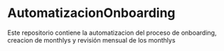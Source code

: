 # AutomatizacionOnboarding
Este repositorio contiene la automatizacion del proceso de onboarding, creacion de monthlys y revisión mensual de los monthlys
